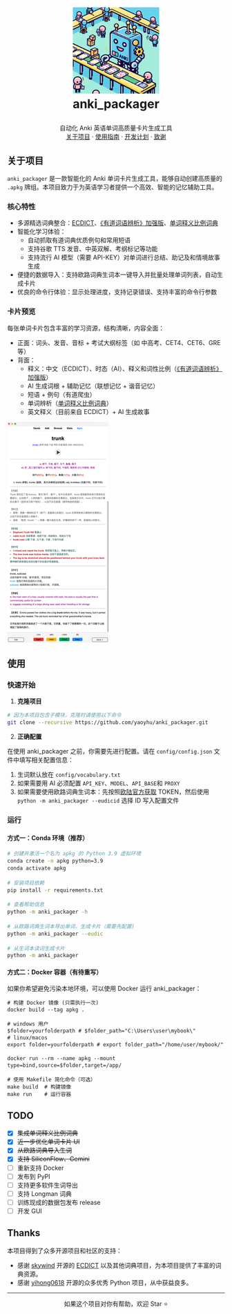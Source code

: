 <!-- LOGO -->
<h1>
<p align="center">
  <img src="./images/apkg.png" alt="Logo" width="200">
  <br>anki_packager
</h1>
  <p align="center">
    自动化 Anki 英语单词高质量卡片生成工具
    <br />
    <a href="#关于项目">关于项目</a>
    ·
    <a href="#使用">使用指南</a>
    ·
    <a href="#todo">开发计划</a>
    ·
    <a href="#thanks">致谢</a>
  </p>
</p>

## 关于项目

`anki_packager` 是一款智能化的 Anki 单词卡片生成工具，能够自动创建高质量的 `.apkg` 牌组。本项目致力于为英语学习者提供一个高效、智能的记忆辅助工具。

### 核心特性

- 多源精选词典整合：[ECDICT](https://github.com/skywind3000/ECDICT)、[《有道词语辨析》加强版](https://skywind.me/blog/archives/2941)、[单词释义比例词典](https://skywind.me/blog/archives/2938)
- 智能化学习体验：
  - 自动抓取有道词典优质例句和常用短语
  - 支持谷歌 TTS 发音、中英双解、考纲标记等功能
  - 支持流行 AI 模型（需要 API-KEY）对单词进行总结、助记及和情境故事生成
- 便捷的数据导入：支持欧路词典生词本一键导入并批量处理单词列表，自动生成卡片
- 优良的命令行体验：显示处理进度，支持记录错误、支持丰富的命令行参数

### 卡片预览

每张单词卡片包含丰富的学习资源，结构清晰，内容全面：

- 正面：词头、发音、音标 + 考试大纲标签（如 中高考、CET4、CET6、GRE 等）
- 背面：
  - 释义：中文（ECDICT）、时态（AI）、释义和词性比例（[《有道词语辨析》加强版](https://skywind.me/blog/archives/2941)）
  - AI 生成词根 + 辅助记忆（联想记忆 + 谐音记忆）
  - 短语 + 例句（有道爬虫）
  - 单词辨析（[单词释义比例词典](https://skywind.me/blog/archives/2938)）
  - 英文释义（目前来自 ECDICT）+ AI 生成故事

<img src="./images/卡片预览.png" alt="背面 " style="zoom:50%;" />

## 使用

### 快速开始

1. **克隆项目**

```bash
# 因为本项目包含子模块，克隆时请使用以下命令
git clone --recursive https://github.com/yaoyhu/anki_packager.git
```

2. **正确配置**

在使用 anki_packager 之前，你需要先进行配置。请在 `config/config.json` 文件中填写相关配置信息：

1. 生词默认放在 `config/vocabulary.txt`
2. 如果需要用 AI 必须配置 `API_KEY`、`MODEL`、`API_BASE`和 `PROXY`
3. 如果需要使用欧路词典生词本：先按照[欧陆官方获取](https://my.eudic.net/OpenAPI/Authorization) TOKEN，然后使用`python -m anki_packager --eudicid` 选择 ID 写入配置文件

### 运行

#### 方式一：Conda 环境（推荐）

```bash
# 创建并激活一个名为 apkg 的 Python 3.9 虚拟环境
conda create -n apkg python=3.9
conda activate apkg

# 安装项目依赖
pip install -r requirements.txt

# 查看帮助信息
python -m anki_packager -h

# 从欧路词典生词本导出单词，生成卡片（需要先配置)
python -m anki_packager --eudic

# 从生词本读词生成卡片
python -m anki_packager
```

#### 方式二：Docker 容器（有待重写）

如果你希望避免污染本地环境，可以使用 Docker 运行 anki_packager：

```shell
# 构建 Docker 镜像 (只需执行一次)
docker build --tag apkg .

# windows 用户
$folder=yourfolderpath # $folder_path="C:\Users\user\mybook\"
# linux/macos
export folder=yourfolderpath # export folder_path="/home/user/mybook/"

docker run --rm --name apkg --mount type=bind,source=$folder,target=/app/

# 使用 Makefile 简化命令（可选）
make build  # 构建镜像
make run    # 运行容器
```

## TODO

- [x] ~~集成单词释义比例词典~~
- [x] ~~近一步优化单词卡片 UI~~
- [x] ~~从欧路词典导入生词~~
- [x] ~~支持 SiliconFlow、Gemini~~
- [ ] 重新支持 Docker
- [ ] 发布到 PyPI
- [ ] 支持更多软件生词导出
- [ ] 支持 Longman 词典
- [ ] 训练现成的数据包发布 release
- [ ] 开发 GUI

## Thanks

本项目得到了众多开源项目和社区的支持：

- 感谢 [skywind](https://github.com/skywind3000) 开源的 [ECDICT](https://github.com/skywind3000/ECDICT) 以及其他词典项目，为本项目提供了丰富的词典资源。
- 感谢 [yihong0618](https://github.com/yihong0618) 开源的众多优秀 Python 项目，从中获益良多。

---

<p align="center">如果这个项目对你有帮助，欢迎 Star ⭐️</p>
